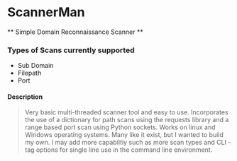 # ScannerMan
** Simple Domain Reconnaissance Scanner **

### Types of Scans currently supported
- Sub Domain
- Filepath
- Port

#### Description
> Very basic multi-threaded scanner tool and easy to use. Incorporates the use of a dictionary for path scans using the requests library and a range based port scan using Python sockets.
> Works on linux and Windows operating systems. 
> Many like it exist, but I wanted to build my own. I may add more capabiltiy such as more scan types and CLI -tag options for single line use in the command line environment.
